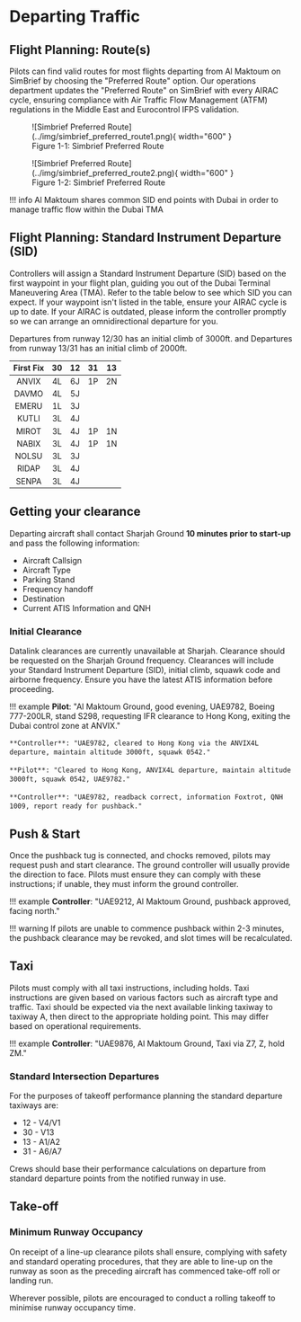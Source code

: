 # Departing Traffic
## Flight Planning: Route(s)
Pilots can find valid routes for most flights departing from Al Maktoum on SimBrief by choosing the "Preferred Route" option. Our operations department updates the "Preferred Route" on SimBrief with every AIRAC cycle, ensuring compliance with Air Traffic Flow Management (ATFM) regulations in the Middle East and Eurocontrol IFPS validation.

<figure markdown>
![Simbrief Preferred Route](../img/simbrief_preferred_route1.png){ width="600" }
  <figcaption>Figure 1-1: Simbrief Preferred Route</figcaption>
</figure>

<figure markdown>
![Simbrief Preferred Route](../img/simbrief_preferred_route2.png){ width="600" }
  <figcaption>Figure 1-2: Simbrief Preferred Route</figcaption>
</figure>

!!! info
    Al Maktoum shares common SID end points with Dubai in order to manage traffic flow within the Dubai TMA

## Flight Planning: Standard Instrument Departure (SID)
Controllers will assign a Standard Instrument Departure (SID) based on the first waypoint in your flight plan, guiding you out of the Dubai Terminal Maneuvering Area (TMA). Refer to the table below to see which SID you can expect. If your waypoint isn't listed in the table, ensure your AIRAC cycle is up to date. If your AIRAC is outdated, please inform the controller promptly so we can arrange an omnidirectional departure for you.

Departures from runway 12/30 has an initial climb of 3000ft. and Departures from runway 13/31 has an initial climb of 2000ft.

| First Fix |    30   |    12   |    31   |    13   |
|:---------:|:-------:|:-------:|:-------:|:-------:|
|   ANVIX   |    4L   |    6J   |    1P   |    2N   |
|   DAVMO   |    4L   |    5J   |         |         |
|   EMERU   |    1L   |    3J   |         |         |  
|   KUTLI   |    3L   |    4J   |         |         |
|   MIROT   |    3L   |    4J   |    1P   |    1N   |
|   NABIX   |    3L   |    4J   |    1P   |    1N   |
|   NOLSU   |    3L   |    3J   |         |         |
|   RIDAP   |    3L   |    4J   |         |         |
|   SENPA   |    3L   |    4J   |         |         |

## Getting your clearance
Departing aircraft shall contact Sharjah Ground **10 minutes prior to start-up** and pass the following information:
<ul>
    <li>Aircraft Callsign</li>
    <li>Aircraft Type</li>
    <li>Parking Stand</li>
    <li>Frequency handoff</li>
    <li>Destination</li>
    <li>Current ATIS Information and QNH</li>
</ul>

### Initial Clearance
Datalink clearances are currently unavailable at Sharjah. Clearance should be requested on the Sharjah Ground frequency. Clearances will include your Standard Instrument Departure (SID), initial climb, squawk code and airborne frequency. Ensure you have the latest ATIS information before proceeding.

!!! example
    **Pilot**: "Al Maktoum Ground, good evening, UAE9782, Boeing 777-200LR, stand S298, requesting IFR clearance to Hong Kong, exiting the Dubai control zone at ANVIX."

    **Controller**: "UAE9782, cleared to Hong Kong via the ANVIX4L departure, maintain altitude 3000ft, squawk 0542."

    **Pilot**: "Cleared to Hong Kong, ANVIX4L departure, maintain altitude 3000ft, squawk 0542, UAE9782."

    **Controller**: "UAE9782, readback correct, information Foxtrot, QNH 1009, report ready for pushback."

## Push & Start
Once the pushback tug is connected, and chocks removed, pilots may request push and start clearance. The ground controller will usually provide the direction to face. Pilots must ensure they can comply with these instructions; if unable, they must inform the ground controller.

!!! example
    **Controller**: "UAE9212, Al Maktoum Ground, pushback approved, facing north."

!!! warning
    If pilots are unable to commence pushback within 2-3 minutes, the pushback clearance may be revoked, and slot times will be recalculated.

## Taxi
Pilots must comply with all taxi instructions, including holds. Taxi instructions are given based on various factors such as aircraft type and traffic. Taxi should be expected via the next available linking taxiway to taxiway A, then direct to the appropriate holding point. This may differ based on operational requirements.

!!! example
    **Controller**: "UAE9876, Al Maktoum Ground, Taxi via Z7, Z, hold ZM."

### Standard Intersection Departures
For the purposes of takeoff performance planning the standard departure taxiways are:

* 12 - V4/V1
* 30 - V13
* 13 - A1/A2
* 31 - A6/A7

Crews should base their performance calculations on departure from standard departure points from the notified runway in use.

## Take-off
### Minimum Runway Occupancy
On receipt of a line-up clearance pilots shall ensure, complying with safety and standard operating procedures, that they are able to line-up on the runway as soon as the preceding aircraft has commenced take-off roll or landing run.

Wherever possible, pilots are encouraged to conduct a rolling takeoff to minimise runway occupancy time.